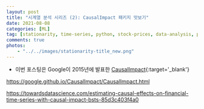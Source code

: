 ```yaml
---
layout: post
title: "시계열 분석 시리즈 (2): CausalImpact 패키지 맛보기"
date: 2021-08-08
categories: [ML]
tag: [stationarity, time-series, python, stock-prices, data-analysis, pyspark, easy-guide]
comments: true
photos:
    - "../../images/stationarity-title_new.png"
---
```



* 이번 포스팅은 Google이 2015년에 발표한 [CausalImpact](https://github.com/google/CausalImpact){:target='_blank'} 

https://google.github.io/CausalImpact/CausalImpact.html

https://towardsdatascience.com/estimating-causal-effects-on-financial-time-series-with-causal-impact-bsts-85d3c403f4a0